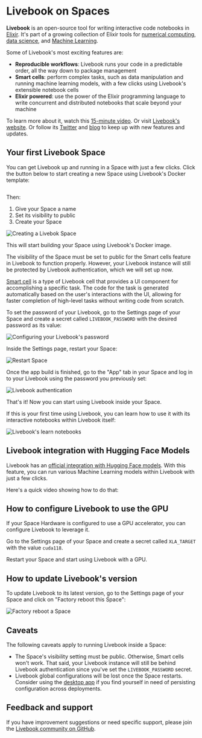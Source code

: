 # Livebook on Spaces

**Livebook** is an open-source tool for writing interactive code notebooks in [Elixir](https://elixir-lang.org/). It's part of a growing collection of Elixir tools for [numerical computing](https://github.com/elixir-nx/nx), [data science](https://github.com/elixir-nx/explorer), and [Machine Learning](https://github.com/elixir-nx/bumblebee).

Some of Livebook's most exciting features are:

- **Reproducible workflows**: Livebook runs your code in a predictable order, all the way down to package management
- **Smart cells**: perform complex tasks, such as data manipulation and running machine learning models, with a few clicks using Livebook's extensible notebook cells
- **Elixir powered**: use the power of the Elixir programming language to write concurrent and distributed notebooks that scale beyond your machine

To learn more about it, watch this [15-minute video](https://www.youtube.com/watch?v=EhSNXWkji6o). Or visit [Livebook's website](https://livebook.dev/). Or follow its [Twitter](https://twitter.com/livebookdev) and [blog](https://news.livebook.dev/) to keep up with new features and updates.

## Your first Livebook Space

You can get Livebook up and running in a Space with just a few clicks. Click the button below to start creating a new Space using Livebook's Docker template:

<a href="http://huggingface.co/new-space?template=livebook-dev/livebook" target="_blank">
    <img src="https://huggingface.co/datasets/huggingface/badges/raw/main/deploy-to-spaces-lg.svg" alt="">
</a>

Then:

1. Give your Space a name
2. Set its visibility to public
3. Create your Space

![Creating a Livebok Space ](https://huggingface.co/datasets/huggingface/documentation-images/resolve/main/hub/spaces-livebook-new-space.png)

This will start building your Space using Livebook's Docker image.

The visibility of the Space must be set to public for the Smart cells feature in Livebook to function properly. However, your Livebook instance will still be protected by Livebook authentication, which we will set up now.

<Tip>
 
<a href="https://news.livebook.dev/v0.6-automate-and-learn-with-smart-cells-mxJJe" target="_blank">Smart cell</a> is a type of Livebook cell that provides a UI component for accomplishing a specific task. The code for the task is generated automatically based on the user's interactions with the UI, allowing for faster completion of high-level tasks without writing code from scratch.

</Tip>

To set the password of your Livebook, go to the Settings page of your Space and create a secret called `LIVEBOOK_PASSWORD` with the desired password as its value:

![Configuring your Livebook's password](https://huggingface.co/datasets/huggingface/documentation-images/resolve/main/hub/spaces-livebook-password.png)

Inside the Settings page, restart your Space:

![Restart Space](https://huggingface.co/datasets/huggingface/documentation-images/resolve/main/hub/spaces-livebook-restart-space.png)

Once the app build is finished, go to the "App" tab in your Space and log in to your Livebook using the password you previously set:

![Livebook authentication](https://huggingface.co/datasets/huggingface/documentation-images/resolve/main/hub/spaces-livebook-authentication.png)

That's it! Now you can start using Livebook inside your Space.

If this is your first time using Livebook, you can learn how to use it with its interactive notebooks within Livebook itself:

![Livebook's learn notebooks](https://huggingface.co/datasets/huggingface/documentation-images/resolve/main/hub/spaces-livebook-learn-section.png)


## Livebook integration with Hugging Face Models

Livebook has an [official integration with Hugging Face models](https://livebook.dev/integrations/hugging-face). With this feature, you can run various Machine Learning models within Livebook with just a few clicks.

Here's a quick video showing how to do that:

<Youtube id="IcR60pVKeGY"/>

## How to configure Livebook to use the GPU

If your Space Hardware is configured to use a GPU accelerator, you can configure Livebook to leverage it.

Go to the Settings page of your Space and create a secret called `XLA_TARGET` with the value `cuda118`.

Restart your Space and start using Livebook with a GPU.

## How to update Livebook's version

To update Livebook to its latest version, go to the Settings page of your Space and click on "Factory reboot this Space":

![Factory reboot a Space](https://huggingface.co/datasets/huggingface/documentation-images/resolve/main/hub/spaces-livebook-factory-reboot.png)

## Caveats

The following caveats apply to running Livebook inside a Space:

- The Space's visibility setting must be public. Otherwise, Smart cells won't work. That said, your Livebook instance will still be behind Livebook authentication since you've set the `LIVEBOOK_PASSWORD` secret.
- Livebook global configurations will be lost once the Space restarts. Consider using the [desktop app](https://livebook.dev/#install) if you find yourself in need of persisting configuration across deployments.

## Feedback and support

If you have improvement suggestions or need specific support, please join the [Livebook community on GitHub](https://github.com/livebook-dev/livebook/discussions).
